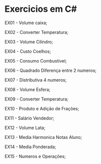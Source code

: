# Exercicios em C#
<p>EX01 - Volume caixa;<p>
<p>EX02 - Converter Temperatura;<p>
<p>EX03 - Volume Cilindro;<p>
<p>EX04 - Custo Coelhos;<p>
<p>EX05 - Consumo Combustivel;<p>
<p>EX06 - Quadrado Diferença entre 2 numeros;<p>
<p>EX07 - Distributiva 4 numeros;<p>
<p>EX08 - Volume Esfera;<p>
<p>EX09 - Converter Temperatura;<p>
<p>EX10 - Produto e Adição de Frações;<p>
<p>EX11 - Salário Vendedor;<p> 
<p>EX12 - Volume Lata;<p> 
<p>EX13 - Media Harmonica Notas Aluno;<p>
<p>EX14 - Media Ponderada;<p>
<p>EX15 - Numeros e Operações;<p>
